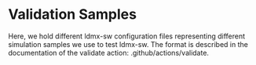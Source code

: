 # Validation Samples

Here, we hold different ldmx-sw configuration files representing different simulation samples we use to test ldmx-sw.
The format is described in the documentation of the validate action: .github/actions/validate.
